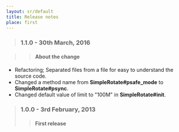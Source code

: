 ```yaml
---
layout: sr/default
title: Release notes
place: first
---
```

> ### 1.1.0 - 30th March, 2016

>> #### About the change
- Refactoring; Separated files from a file for easy to understand the source code.
- Changed a method name from **SimpleRotate#psafe_mode** to **SimpleRotate#psync**.
- Changed default value of limit to "100M" in **SimpleRotate#init**.

> ### 1.0.0 - 3rd February, 2013
>> #### First release
